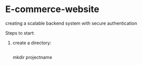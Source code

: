 # E-commerce-website
creating a scalable backend system with secure authentication


Steps to start:
1. create a directory:
   ##
   mkdir projectname
